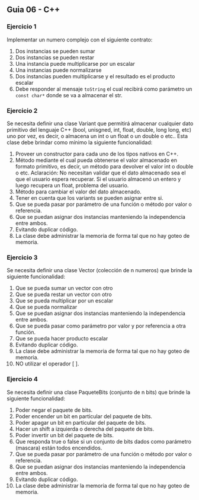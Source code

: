 ## Guia 06 - C++

### Ejercicio 1

Implementar un numero complejo con el siguiente contrato:

1. Dos instancias se pueden sumar
2. Dos instancias se pueden restar
3. Una instancia puede multiplicarse por un escalar
4. Una instancias puede normalizarse
5. Dos instancias pueden multiplicarse y el resultado es el producto escalar
6. Debe responder al mensaje ```toString``` el cual recibirá como parámetro un ```const char*``` donde se va a almacenar el str.

### Ejercicio 2

Se necesita definir una clase Variant que permitirá almacenar cualquier dato primitivo del lenguaje C++ (bool, unisgned, int, float, double, long long, etc) uno por vez, es decir, o almacena un int o un float o un double o etc.. Esta clase debe brindar como mínimo la siguiente funcionalidad:

1. Proveer un constructor para cada uno de los tipos nativos en C++.
2. Método mediante el cual pueda obtenerse el valor almacenado en formato primitivo, es decir, un método para devolver el valor int o double o etc. Aclaración: No necesitan validar que el dato almacenado sea el que el usuario espera recuperar. Si el usuario almacenó un entero y luego recupera un float, problema del usuario.
3. Ḿétodo para cambiar el valor del dato almacenado.
4. Tener en cuenta que los variants se pueden asignar entre si.
5. Que se pueda pasar por parámetro de una función o método por valor o referencia.
6. Que se puedan asignar dos instancias manteniendo la independencia entre ambos.
7. Evitando duplicar código.
8. La clase debe administrar la memoria de forma tal que no hay goteo de memoria.

### Ejercicio 3

Se necesita definir una clase Vector (colección de n numeros) que brinde la siguiente funcionalidad:

1. Que se pueda sumar un vector con otro
2. Que se pueda restar un vector con otro
3. Que se pueda multiplicar por un escalar
4. Que se pueda normalizar
5. Que se puedan asignar dos instancias manteniendo la independencia entre ambos.
6. Que se pueda pasar como parámetro por valor y por referencia a otra función.
7. Que se pueda hacer producto escalar
8. Evitando duplicar código.
9. La clase debe administrar la memoria de forma tal que no hay goteo de memoria.
10. NO utilizar el operador [ ].

### Ejercicio 4

Se necesita definir una clase PaqueteBits (conjunto de n bits) que brinde la siguiente funcionalidad:

1. Poder negar el paquete de bits.
2. Poder encender un bit en particular del paquete de bits.
3. Poder apagar un bit en particular del paquete de bits.
4. Hacer un shift a izquierda o derecha del paquete de bits.
5. Poder invertir un bit del paquete de bits.
6. Que responda true o false si un conjunto de bits dados como parámetro (mascara) están todos encendidos.
7. Que se pueda pasar por parámetro de una función o método por valor o referencia.
8. Que se puedan asignar dos instancias manteniendo la independencia entre ambos.
9. Evitando duplicar código.
10. La clase debe administrar la memoria de forma tal que no hay goteo de memoria.
